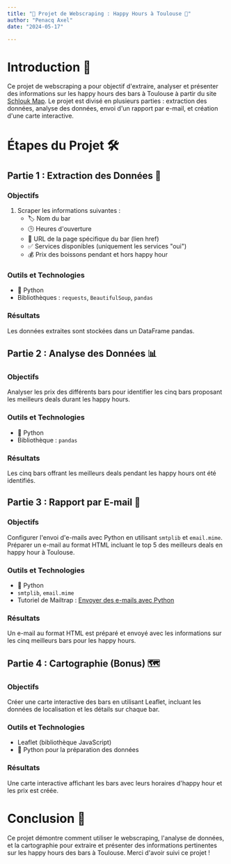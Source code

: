 ```yaml
---
title: "🍹 Projet de Webscraping : Happy Hours à Toulouse 🍻"
author: "Penacq Axel"
date: "2024-05-17"

---
```


# Introduction 🎉

Ce projet de webscraping a pour objectif d'extraire, analyser et présenter des informations sur les happy hours des bars à Toulouse à partir du site [Schlouk Map](https://www.schlouk-map.com/fr/cities/toulouse/happy-hour). Le projet est divisé en plusieurs parties : extraction des données, analyse des données, envoi d'un rapport par e-mail, et création d'une carte interactive.

# Étapes du Projet 🛠️

## Partie 1 : Extraction des Données 📝

### Objectifs
1. Scraper les informations suivantes :
   - 🏷️ Nom du bar
   - 🕒 Heures d'ouverture
   - 🔗 URL de la page spécifique du bar (lien href)
   - ✅ Services disponibles (uniquement les services "oui")
   - 💰 Prix des boissons pendant et hors happy hour

### Outils et Technologies
- 🐍 Python
- Bibliothèques : `requests`, `BeautifulSoup`, `pandas`

### Résultats
Les données extraites sont stockées dans un DataFrame pandas.

## Partie 2 : Analyse des Données 📊

### Objectifs
Analyser les prix des différents bars pour identifier les cinq bars proposant les meilleurs deals durant les happy hours.

### Outils et Technologies
- 🐍 Python
- Bibliothèque : `pandas`

### Résultats
Les cinq bars offrant les meilleurs deals pendant les happy hours ont été identifiés.

## Partie 3 : Rapport par E-mail 📧

### Objectifs
Configurer l'envoi d'e-mails avec Python en utilisant `smtplib` et `email.mime`. Préparer un e-mail au format HTML incluant le top 5 des meilleurs deals en happy hour à Toulouse.

### Outils et Technologies
- 🐍 Python
- `smtplib`, `email.mime`
- Tutoriel de Mailtrap : [Envoyer des e-mails avec Python](https://mailtrap.io/blog/python-send-email/)

### Résultats
Un e-mail au format HTML est préparé et envoyé avec les informations sur les cinq meilleurs bars pour les happy hours.

## Partie 4 : Cartographie (Bonus) 🗺️

### Objectifs
Créer une carte interactive des bars en utilisant Leaflet, incluant les données de localisation et les détails sur chaque bar.

### Outils et Technologies
- Leaflet (bibliothèque JavaScript)
- 🐍 Python pour la préparation des données

### Résultats
Une carte interactive affichant les bars avec leurs horaires d'happy hour et les prix est créée.

# Conclusion 🍾

Ce projet démontre comment utiliser le webscraping, l'analyse de données, et la cartographie pour extraire et présenter des informations pertinentes sur les happy hours des bars à Toulouse. Merci d'avoir suivi ce projet !

